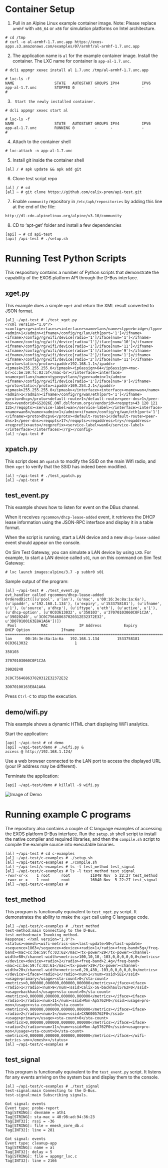 Container Setup
===============

1.	Pull in an Alpine Linux example container image. Note: Please replace `armhf` with `x86_64` or `x86` for simulation platforms on Intel architecture.
```
# cd /tmp
# curl -o al-armhf-1.7.unc.app https://exos-apps.s3.amazonaws.com/examples/07/armhf/al-armhf-1.7.unc.app
```

2.	The application name is `al` for the example container image. Install the container. The LXC name for
container is `app-al-1.7.unc`.
```
# dcli appmgr xexec install al 1.7.unc /tmp/al-armhf-1.7.unc.app

# lxc-ls -f
NAME                  STATE   AUTOSTART GROUPS IPV4          IPV6
app-al-1.7.unc        STOPPED 0         -      -             -
#
```

3.      Start the newly installed container.
```
# dcli appmgr xexec start al

# lxc-ls -f
NAME                  STATE   AUTOSTART GROUPS IPV4          IPV6
app-al-1.7.unc        RUNNING 0         -      -             -
#
```

4.	Attach to the container shell
```
# lxc-attach -n app-al-1.7.unc
```

5.	Install git inside the container shell
```
[al] / # apk update && apk add git
```

6.	Clone test script repo
```
[al] / # cd
[al] ~ # git clone https://github.com/calix-prem/api-test.git
```

7.	Enable `community` repository in `/etc/apk/repositories` by
        adding this line at the end of the file:
```
http://dl-cdn.alpinelinux.org/alpine/v3.10/community
```

8.	CD to ‘apt-get’ folder and install a few dependencies
```
[api] ~ # cd api-test
[api] /api-test # ./setup.sh
```

Running Test Python Scripts
===========================

This respository contains a number of Python scripts that demonstrate the capability of the EXOS platform
API through the D-Bus interface.

xget.py
-------

This example does a simple `xget` and return the XML result converted to JSON format.

```
[al] ~/api-test # ./test_xget.py
<?xml version="1.0"?>
<config><rg><interfaces><interface><name>lan</name><type>bridge</type><admin>1</admin><ifname>/config/rg/lan/eth[port='1']</ifname><ifname>/config/rg/wifi/device[radio='1']/iface[num='1']</ifname><ifname>/config/rg/wifi/device[radio='1']/iface[num='10']</ifname><ifname>/config/rg/wifi/device[radio='1']/iface[num='11']</ifname><ifname>/config/rg/wifi/device[radio='1']/iface[num='9']</ifname><ifname>/config/rg/wifi/device[radio='2']/iface[num='1']</ifname><ifname>/config/rg/wifi/device[radio='2']/iface[num='11']</ifname><proto>static</proto><ipaddr>192.168.1.1</ipaddr><ipmask>255.255.255.0</ipmask><ip6assign>64</ip6assign><mac-br>cc:be:59:fc:03:5f</mac-br></interface><interface><name>pvtlan</name><type>pvtlan</type><admin>1</admin><ifname>/config/rg/wifi/device[radio='1']/iface[num='9']</ifname><proto>static</proto><ipaddr>169.254.2.1</ipaddr><ipmask>255.255.255.0</ipmask></interface><interface><name>wan</name><admin>1</admin><ifname>/config/rg/wan/eth[port='1']</ifname><proto>dhcp</proto><default-route>1</default-route><peer-dns>1</peer-dns><vendorid>GS2026E.ONT.dslforum.org</vendorid><reqopts>43 120 121 125</reqopts><service-label>wan</service-label></interface><interface><name>wan6</name><admin>1</admin><ifname>/config/rg/wan/eth[port='1']</ifname><proto>dhcpv6</proto><default-route>1</default-route><peer-dns>1</peer-dns><reqopts>17</reqopts><reqaddress>try</reqaddress><reqprefix>auto</reqprefix><service-label>wan6</service-label></interface></interfaces></rg></config>
[al] ~/api-test #
```

xpatch.py
---------

This script does an `xpatch` to modify the SSID on the main Wifi radio, and then
`xget` to verify that the SSID has indeed been modified.

```
[al] ~/api-test # ./test_xpatch.py
[al] ~/api-test # 
```


test_event.py
-------------

This example shows how to listen for event on the DBus channel.

When it receives `rgcommon/dhcp-lease-added` event, it retrieves the DHCP lease information using the JSON-RPC
interface and display it in a table format.

When the script is running, start a LAN device and a new `dhcp-lease-added` event should appear on the console.

On Sim Test Gateway, you can simulate a LAN device by using `LXD`. For example, to start a LAN device called `s01`, run on this command on Sim Test Gateway:
```
# lxc launch images:alpine/3.7 -p subbr0 s01
```

Sample output of the program:
```
[al] ~/api-test # ./test_event.py 
evt_handler called rgcommon/dhcp-lease-added
OrderedDict([(u'pool', u'lan'), (u'mac', u'00:16:3e:8a:1a:6a'), (u'ipaddr', u'192.168.1.134'), (u'expiry', u'1533758181'), (u'ifname', u'1'), (u'source', u'dhcp'), (u'iftype', u'eth'), (u'active', u'1'), (u'dhcp-option', [u'0C03613032', u'350103', u'37070103060C0F1C2A', u'39020240', u'3C0C756468637020312E32372E32', u'3D070100163E8A1A6A'])])
 Pool           MAC              IP Address          Expiry              DHCP Option              Ifname  
==========================================================================================================
lan      00:16:3e:8a:1a:6a   192.168.1.134        1533758181     0C03613032                     1         
                                                                 350103                                   
                                                                 37070103060C0F1C2A                       
                                                                 39020240                                 
                                                                 3C0C756468637020312E32372E32             
                                                                 3D070100163E8A1A6A                       
```

Press `Ctrl-C` to stop the execution.

demo/wifi.py
------------

This example shows a dynamic HTML chart displaying WiFi analytics.

Start the application:
```
[api] ~/api-test # cd demo
[api] ~/api-test/demo # ./wifi.py &
access @ http://192.168.1.124/
```

Use a web browser connected to the LAN port to access the displayed URL (your IP address may be different).

Terminate the application:
```
[api] ~/api-test/demo # killall -9 wifi.py
```

![Image of Demo](https://raw.githubusercontent.com/calix-prem/api-test/master/wifi_analytics.png)

Running example C programs
==========================

The repository also contains a couple of C language examples of accessing the EXOS platform D-Bus interface.
Run the `setup.sh` shell script to install the native compiler and required libraries, and then the `compile.sh`
script to compile the example source into executable binaries.
```
[al] ~/api-test # cd c-examples
[al] ~/api-test/c-examples # ./setup.sh
[al] ~/api-test/c-examples # ./compile.sh
[al] ~/api-test/c-examples # ls -l test_method test_signal
[al] ~/api-test/c-examples # ls -l test_method test_signal
-rwxr-xr-x    1 root     root         11048 Nov  5 22:27 test_method
-rwxr-xr-x    1 root     root         16040 Nov  5 22:27 test_signal
[al] ~/api-test/c-examples #
```

test_method
-----------

This program is functionally equivalent to `test_xget.py` script. It demonstrates the ability to make the `xget`
call using C language code.

```
[al] ~/api-test/c-examples # ./test_method
test-method:main Connecting to the D-Bus.
test-method:main Invoking method.
Response: <?xml version="1.0"?>
<status><emesh><wifi-metrics-sm><last-update>50</last-update><sequence>1863</sequence><device><radio>1</radio><freq-band>5g</freq-band><mac>cc:be:59:fc:03:62</mac><tx-power>29</tx-power><channel-width>80</channel-width><metrics>100,10,10,-103,0,0,0,0,0,0</metrics></device><device><radio>2</radio><freq-band>2.4g</freq-band><mac>cc:be:59:fc:03:61</mac><tx-power>29</tx-power><channel-width>20</channel-width><metrics>6,20,430,-103,0,0,0,0,0,0</metrics></device><iface><radio>1</radio><num>1</num><ssid>5EE</ssid><usage>primary</usage><sta-count>0</sta-count><metrics>0,000000,000000,000000,000000</metrics></iface><iface><radio>1</radio><num>9</num><ssid>Calix-5G-backhaul5762F0</ssid><usage>backhaul</usage><sta-count>0</sta-count><metrics>0,000000,000000,000000,000000</metrics></iface><iface><radio>1</radio><num>11</num><ssid>Mon-Ap5762F0</ssid><usage>pro-mon</usage><sta-count>0</sta-count><metrics>0,000000,000000,000000,000000</metrics></iface><iface><radio>2</radio><num>1</num><ssid>CXNK005762F0</ssid><usage>primary</usage><sta-count>0</sta-count><metrics>0,000000,000000,000000,000000</metrics></iface><iface><radio>2</radio><num>11</num><ssid>Mon-Ap5762F0</ssid><usage>pro-mon</usage><sta-count>0</sta-count><metrics>0,000000,000000,000000,000000</metrics></iface></wifi-metrics-sm></emesh></status>
[al] ~/api-test/c-examples #
```

test_signal
-----------

This program is functionally equivalent to the `test_event.py` script. It listens for any events arriving on the
system bus and display them to the console.

```
[al] ~/api-test/c-examples # ./test_signal
test-signal:main Connecting to the D-Bus.
test-signal:main Subscribing signals.

Got signal: events
Event type: probe-report
Tag[STRING]: devname = ath1
Tag[STRING]: sta-mac = 40:98:ad:94:36:23
Tag[INT32]: rssi = -36
Tag[STRING]: file = emesh_core_db.c
Tag[INT32]: line = 281

Got signal: events
Event type: cleanup-app
Tag[STRING]: name = al
Tag[INT32]: delay = 5
Tag[STRING]: file = appmgr_lxc.c
Tag[INT32]: line = 2166
```
